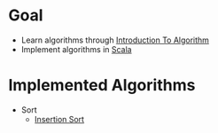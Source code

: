 # Goal
* Learn algorithms through [Introduction To Algorithm](https://mitpress.mit.edu/books/introduction-algorithms)
* Implement algorithms in [Scala](https://www.scala-lang.org/)

# Implemented Algorithms
* Sort
  * [Insertion Sort](https://en.wikipedia.org/wiki/Insertion_sort)
